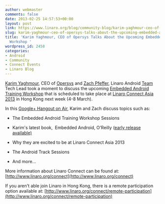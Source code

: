 ```yaml
---
author: webmaster
comments: false
date: 2013-02-25 14:57:53+00:00
layout: post
link: https://www.linaro.org/blog/community-blog/karim-yaghmour-ceo-of-opersys-talks-about-the-upcoming-embedded-android-training-workshop/
slug: karim-yaghmour-ceo-of-opersys-talks-about-the-upcoming-embedded-android-training-workshop
title: 'Karim Yaghmour, CEO of Opersys Talks About the Upcoming Embedded Android Training
  Workshop '
wordpress_id: 2458
categories:
- Android
- Community
- Connect Events
- Linaro Blog
---
```


[Karim Yaghmour](https://twitter.com/karimyaghmour), CEO of [Opersys](http://www.opersys.com/) and [Zach Pfeffer](http://www.linaro.org/linux-on-arm/meet-the-team/zach-pfeffer/), Linaro Android [Team](http://www.linaro.org/linux-on-arm/meet-the-team/android) Tech Lead took a moment to discuss the upcoming [Embedded Android Training Workshop](http://www.linaro.org/linaro-blog/2013/02/21/embedded-android-training-workshop-to-be-held-at-linaro-connect-asia-2013/) that is scheduled to take place at [Linaro Connect Asia 2013](http://www.linaro.org/connect) in Hong Kong next week (4-8 March).

In this [Google+ Hangout on Air](https://plus.google.com/u/0/events/cqde9n1fdiqnv0gcqj868ivuj0g), Karim and Zach discuss topics such as:



	
  * The Embedded Android Training Workshop Sessions

	
  * Karim's latest book,  Embedded Android, O'Reilly ([early release available)](http://shop.oreilly.com/product/0636920021094.do)

	
  * Why they are excited to be at Linaro Connect Asia 2013

	
  * The Android Track Sessions

	
  * And more...




More information about Linaro Connect can be found at: [http://www.linaro.org/connect](http://www.linaro.org/connect)

If you aren't able join Linaro in Hong Kong, there is a remote participation option available at: [http://www.linaro.org/connect/remote-participation](http://www.linaro.org/connect/remote-participation)
